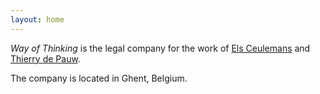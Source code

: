 ```yaml
---
layout: home
---
```

*Way of Thinking* is the legal company for the work of [Els Ceulemans](http://psycholoog.be/els.ceulemans) and [Thierry de Pauw](http://linkedin.com/in/tdpauw).

The company is located in Ghent, Belgium.
